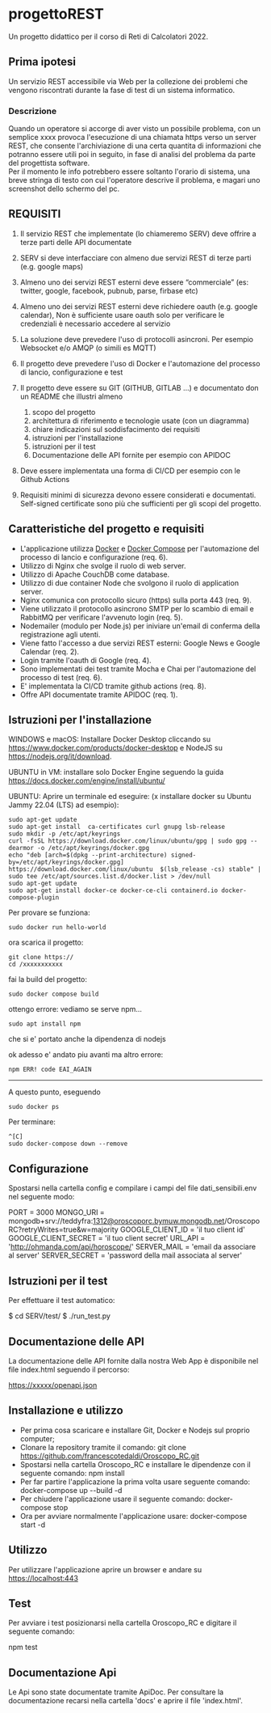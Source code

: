 # progettoREST

Un progetto didattico per il corso di Reti di Calcolatori 2022.

## Prima ipotesi  

Un servizio REST accessibile via Web per la collezione dei problemi che vengono riscontrati durante la fase di test di un sistema informatico.

### Descrizione

Quando un operatore si accorge di aver visto un possibile problema, con un semplice xxxx provoca l'esecuzione di una chiamata https verso un server REST, che consente l'archiviazione di una certa quantita di informazioni che potranno essere utili poi in seguito, in fase di analisi del problema da parte del progettista software.  
Per il momento le info potrebbero essere soltanto l'orario di sistema, una breve stringa di testo con cui l'operatore descrive il problema, e magari uno screenshot dello schermo del pc.

## REQUISITI

1. Il servizio REST che implementate (lo chiameremo SERV) deve offrire a terze parti delle API documentate

1. SERV si deve interfacciare con almeno due servizi REST di terze parti (e.g. google maps)

1. Almeno uno dei servizi REST esterni deve essere “commerciale” (es: twitter, google, facebook, pubnub, parse, firbase etc)

1. Almeno uno dei servizi REST esterni deve richiedere oauth (e.g. google calendar), Non è sufficiente usare oauth solo per verificare le credenziali è necessario accedere al servizio
1. La soluzione deve prevedere l'uso di protocolli asincroni. Per esempio Websocket e/o AMQP (o simili es MQTT)
1. Il progetto deve prevedere l'uso di Docker e l'automazione del processo di lancio, configurazione e test
1. Il progetto deve essere su GIT (GITHUB, GITLAB ...) e documentato don un README che illustri almeno

    1. scopo del progetto
    1. architettura di riferimento e tecnologie usate (con un diagramma)
    1. chiare indicazioni sul soddisfacimento dei requisiti
    1. istruzioni per l'installazione
    1. istruzioni per il test
    1. Documentazione delle API fornite per esempio con APIDOC
1. Deve essere implementata una forma di CI/CD per esempio con le Github Actions
1. Requisiti minimi di sicurezza devono essere considerati e documentati. Self-signed certificate sono più che sufficienti per gli scopi del progetto.

## Caratteristiche del progetto e requisiti

- L'applicazione utilizza [Docker](https://docs.docker.com/engine/)  e [Docker Compose](https://docs.docker.com/compose/) per l'automazione del processo di lancio e configurazione (req. 6).
- Utilizzo di Nginx che svolge il ruolo di web server.
- Utilizzo di Apache CouchDB come database.
- Utilizzo di due container Node che svolgono il ruolo di application server.
- Nginx comunica con protocollo sicuro (https) sulla porta 443  (req. 9).
- Viene utilizzato il protocollo asincrono SMTP per lo scambio di email e RabbitMQ per verificare l'avvenuto login (req. 5).
- Nodemailer (modulo per Node.js) per iniviare un'email di conferma della registrazione agli utenti.
- Viene fatto l'accesso a due servizi REST esterni: Google News e Google Calendar  (req. 2).
- Login tramite l'oauth di Google (req. 4).
- Sono implementati dei test tramite Mocha e Chai per l'automazione del processo di test (req. 6).
- E' implementata la CI/CD tramite github actions (req. 8).
- Offre API documentate tramite APIDOC (req. 1).

## Istruzioni per l'installazione

WINDOWS e macOS: Installare Docker Desktop cliccando su <https://www.docker.com/products/docker-desktop> e NodeJS su <https://nodejs.org/it/download>.

UBUNTU in VM: installare solo Docker Engine seguendo la guida <https://docs.docker.com/engine/install/ubuntu/>

UBUNTU: Aprire un terminale ed eseguire:
(x installare docker su Ubuntu Jammy 22.04 (LTS) ad esempio):

    sudo apt-get update
    sudo apt-get install  ca-certificates curl gnupg lsb-release
    sudo mkdir -p /etc/apt/keyrings
    curl -fsSL https://download.docker.com/linux/ubuntu/gpg | sudo gpg --dearmor -o /etc/apt/keyrings/docker.gpg
    echo "deb [arch=$(dpkg --print-architecture) signed-by=/etc/apt/keyrings/docker.gpg] https://download.docker.com/linux/ubuntu  $(lsb_release -cs) stable" | sudo tee /etc/apt/sources.list.d/docker.list > /dev/null
    sudo apt-get update
    sudo apt-get install docker-ce docker-ce-cli containerd.io docker-compose-plugin

Per provare se funziona:

    sudo docker run hello-world

ora scarica il progetto:

    git clone https://
    cd /xxxxxxxxxxx

fai la build del progetto:

    sudo docker compose build

ottengo errore: vediamo se serve npm...

    sudo apt install npm

che si e' portato anche la dipendenza di nodejs

ok adesso e' andato piu avanti ma altro errore:

    npm ERR! code EAI_AGAIN

----

A questo punto, eseguendo

    sudo docker ps

Per terminare:

    ^[C]
    sudo docker-compose down --remove

## Configurazione

Spostarsi nella cartella config e compilare i campi del file dati_sensibili.env nel seguente modo:

PORT = 3000
MONGO_URI = mongodb+srv://teddyfra:1312@oroscoporc.bymuw.mongodb.net/OroscopoRC?retryWrites=true&w=majority
GOOGLE_CLIENT_ID = 'il tuo client id'
GOOGLE_CLIENT_SECRET = 'il tuo client secret'
URL_API = 'http://ohmanda.com/api/horoscope/'
SERVER_MAIL = 'email da associare al server'
SERVER_SECRET = 'password della mail associata al server'

## Istruzioni per il test

Per effettuare il test automatico:

$ cd SERV/test/
$ ./run_test.py

## Documentazione delle API

La documentazione delle API fornite dalla nostra Web App è disponibile nel file index.html seguendo il percorso:

<https://xxxxx/openapi.json>

## Installazione e utilizzo

- Per prima cosa scaricare e installare Git, Docker e Nodejs sul proprio computer;
- Clonare la repository tramite il comando:
git clone <https://github.com/francescotedaldi/Oroscopo_RC.git>
- Spostarsi nella cartella Oroscopo_RC e installare le dipendenze con il seguente comando:
npm install
- Per far partire l'applicazione la prima volta usare seguente comando:
docker-compose up --build -d
- Per chiudere l'applicazione usare il seguente comando:
docker-compose stop
- Ora per avviare normalmente l'applicazione usare:
docker-compose start -d

## Utilizzo

Per utilizzare l'applicazione aprire un browser e andare su <https://localhost:443>

## Test

Per avviare i test posizionarsi nella cartella Oroscopo_RC e digitare il seguente comando:

npm test

## Documentazione Api

Le Api sono state documentate tramite ApiDoc. Per consultare la documentazione recarsi nella cartella 'docs' e aprire il file 'index.html'.
